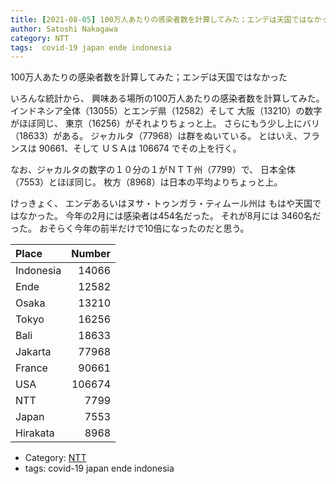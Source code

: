 ```yaml
---
title: [2021-08-05] 100万人あたりの感染者数を計算してみた；エンデは天国ではなかった ---エンデ県は大阪府といっしょだ；ヌサ・トゥンガラ・ティムール州は日本とおなじだった
author: Satoshi Nakagawa
category: NTT
tags:  covid-19 japan ende indonesia
---
```


100万人あたりの感染者数を計算してみた；エンデは天国ではなかった

 いろんな統計から、
興味ある場所の100万人あたりの感染者数を計算してみた。
インドネシア全体（13055）とエンデ県（12582）そして
大阪（13210）の数字がほぼ同じ、
東京（16256）がそれよりちょっと上。
さらにもう少し上にバリ（18633）がある。
ジャカルタ（77968）は群をぬいている。
とはいえ、フランスは 90661、そして
ＵＳＡは 106674 でその上を行く。

 なお、ジャカルタの数字の１０分の１がＮＴＴ州（7799）で、
日本全体（7553）とほぼ同じ。
枚方（8968）は日本の平均よりちょっと上。

 けっきょく、
エンデあるいはヌサ・トゥンガラ・ティムール州は
もはや天国ではなかった。
今年の2月には感染者は454名だった。
それが8月には 3460名だった。
おそらく今年の前半だけで10倍になったのだと思う。

| Place     | Number |
|:----------|-------:|
| Indonesia |  14066 |
| Ende      |  12582 |
| Osaka     |  13210 |
| Tokyo     |  16256 |
| Bali      |  18633 |
| Jakarta   |  77968 |
| France    |  90661 |
| USA       | 106674 |
| NTT       |   7799 |
| Japan     |   7553 |
| Hirakata  |   8968 |

- Category: [NTT](https://merapano.github.io/categories.html#NTT)
- tags:  covid-19 japan ende indonesia

